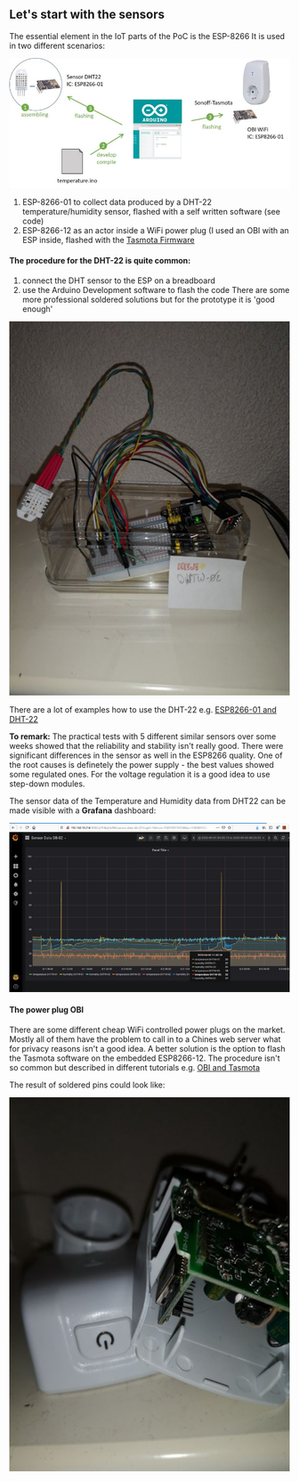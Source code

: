 ## Let's start with the sensors
The essential element in the IoT parts of the PoC is the ESP-8266
It is used in two different scenarios:

![The IoT side of the PoC](https://github.com/hdwinkel/quarkus-logger/blob/develop/doc/pictures/DL-IoT-overview.jpg "IoT side of PoC")

1. ESP-8266-01 to collect data produced by a DHT-22 temperature/humidity sensor, flashed with a self written software (see code)
2. ESP-8266-12 as an actor inside a WiFi power plug (I used an OBI with an ESP inside, flashed with the
[Tasmota Firmware](https://github.com/arendst/Tasmota "Tasmota Git repository")

#### The procedure for the **DHT-22** is quite common:
1. connect the DHT sensor to the ESP on a breadboard
2. use the Arduino Development software to flash the code
There are some more professional soldered solutions but for the prototype it is 'good enough'

![The DHT-22 sensor plugged to the ESP8266-01](https://github.com/hdwinkel/quarkus-logger/blob/develop/doc/pictures/DL-Sensor.jpg "The DHT-22 sensor plugged to the ESP8266-01")

There are a lot of examples how to use the DHT-22
e.g.
[ESP8266-01 and DHT-22](https://i2.wp.com/randomnerdtutorials.com/wp-content/uploads/2019/05/dht22-esp-01.png?ssl=1 "ESP8266-01 and DHT-22")

**To remark:**
The practical tests with 5 different similar sensors over some weeks showed that the reliability and stability isn't really good. There were significant differences in the sensor as well in the ESP8266 quality.
One of the root causes is definetely the power supply - the best values showed some regulated ones. For the voltage regulation it is a good idea to use step-down modules.

The sensor data of the Temperature and Humidity data from DHT22 can be made visible with a **Grafana** dashboard:

![Grafana Sensor Data](https://github.com/hdwinkel/quarkus-logger/blob/develop/doc/pictures/DL-Grafana-Sensor-Values.jpg "Grafana Sensor Data")

#### The power plug OBI
There are some different cheap WiFi controlled power plugs on the market. Mostly all of them have the problem to call in to a Chines web server what for privacy reasons isn't a good idea.
A better solution is the option to flash the Tasmota software on the embedded ESP8266-12.
The procedure isn't so common but described in different tutorials e.g.
[OBI and Tasmota](https://joergnapp.de/sonoff-tasmota-obi-steckdose-flashen-ohne-loetarbeiten/ "OBI and Tasmota")

The result of soldered pins could look like:

![OBI with ESP8266](https://github.com/hdwinkel/quarkus-logger/blob/develop/doc/pictures/DL-OBI.jpg "OBI with ESP8266")



